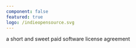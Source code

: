 ```yaml
---
component: false
featured: true
logo: /indieopensource.svg
---
```


a short and sweet paid software license agreement

